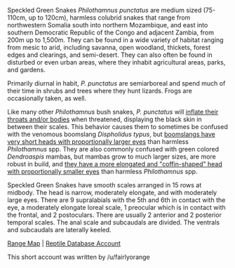 Speckled Green Snakes *Philothamnus punctatus* are medium sized (75-110cm, up to 120cm), harmless colubrid snakes that range from northwestern Somalia south into northern Mozambique, and east into southern Democratic Republic of the Congo and adjacent Zambia, from 200m up to 1,500m.  They can be found in a wide variety of habitat ranging from mesic to arid, including savanna, open woodland, thickets, forest edges and clearings, and semi-desert.  They can also often be found in disturbed or even urban areas, where they inhabit agricultural areas, parks, and gardens.  

Primarily diurnal in habit, *P. punctatus* are semiarboreal and spend much of their time in shrubs and trees where they hunt lizards.  Frogs are occasionally taken, as well.

Like many other *Philothamnus* bush snakes, *P. punctatus* will [inflate their throats and/or bodies](https://www.inaturalist.org/photos/49160585?size=large) when threatened, displaying the black skin in between their scales.  This behavior causes them to sometimes be confused with the venomous boomslang *Dispholidus typus*, but [boomslangs have very short heads with proportionally larger eyes](https://www.africansnakebiteinstitute.com/articles/snake-comparison-spotted-bush-snake-vs-boomslang/) than harmless *Philothamnus* spp.  They are also commonly confused with green colored *Dendroaspis* mambas, but mambas grow to much larger sizes, are more robust in build, and [they have a more elongated and "coffin-shaped" head with proportionally smaller eyes](https://www.africansnakebiteinstitute.com/articles/snake-comparison-eastern-natal-green-snake-vs-green-mamba/) than harmless *Philothamnus* spp.

Speckled Green Snakes have smooth scales arranged in 15 rows at midbody.  The head is narrow, moderately elongate, and with moderately large eyes.  There are 9 supralabials with the 5th and 6th in contact with the eye, a moderately elongate loreal scale, 1 preocular which is in contact with the frontal, and 2 postoculars.  There are usually 2 anterior and 2 posterior temporal scales.  The anal scale and subcaudals are divided.  The ventrals and subcaudals are laterally keeled.

[Range Map](https://www.iucnredlist.org/species/20878708/20878713)  |  [Reptile Database Account](https://reptile-database.reptarium.cz/species?genus=Philothamnus&species=punctatus)

This short account was written by /u/fairlyorange